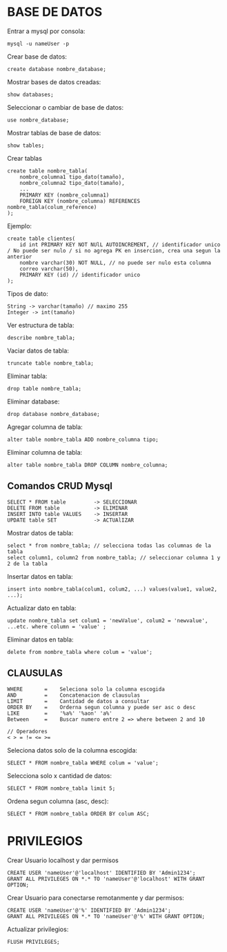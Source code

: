 # BASE DE DATOS

Entrar a mysql por consola:

    mysql -u nameUser -p

Crear base de datos:
    
    create database nombre_database;

Mostrar bases de datos creadas:

    show databases;

Seleccionar o cambiar de base de datos:

    use nombre_database;

Mostrar tablas de base de datos:

    show tables;

Crear tablas

    create table nombre_tabla(
        nombre_columna1 tipo_dato(tamaño),
        nombre_columna2 tipo_dato(tamaño),
        ...
        PRIMARY KEY (nombre_columna1) 
        FOREIGN KEY (nombre_columna) REFERENCES nombre_tabla(colum_reference)
    );

Ejemplo:

    create table clientes(
        id int PRIMARY KEY NOT NUlL AUTOINCREMENT, // identificador unico / No puede ser nulo / si no agrega PK en insercion, crea una segun la anterior 
        nombre varchar(30) NOT NULL, // no puede ser nulo esta columna
        correo varchar(50),
        PRIMARY KEY (id) // identificador unico 
    );

Tipos de dato:

    String -> varchar(tamaño) // maximo 255
    Integer -> int(tamaño)


Ver estructura de tabla:

    describe nombre_tabla;

Vaciar datos de tabla:

    truncate table nombre_tabla; 

Eliminar tabla:

    drop table nombre_tabla;

Eliminar database:

    drop database nombre_database;

Agregar columna de tabla: 

    alter table nombre_tabla ADD nombre_columna tipo;

Eliminar columna de tabla: 

    alter table nombre_tabla DROP COLUMN nombre_columna;

## Comandos CRUD Mysql

    SELECT * FROM table         -> SELECCIONAR
    DELETE FROM table           -> ELIMINAR 
    INSERT INTO table VALUES    -> INSERTAR 
    UPDATE table SET            -> ACTUAlIZAR

Mostrar datos de tabla:

    select * from nombre_tabla; // selecciona todas las columnas de la tabla
    select column1, column2 from nombre_tabla; // seleccionar columna 1 y 2 de la tabla

Insertar datos en tabla:

    insert into nombre_tabla(colum1, colum2, ...) values(value1, value2, ...);

Actualizar dato en tabla:

    update nombre_tabla set colum1 = 'newValue', colum2 = 'newvalue', ...etc. where column = 'value' ;

Eliminar datos en tabla:

    delete from nombre_tabla where colum = 'value';


## CLAUSULAS

    WHERE       =    Seleciona solo la columna escogida
    AND         =    Concatenacion de clausulas
    LIMIT       =    Cantidad de datos a consultar
    ORDER BY    =    Orderna segun columna y puede ser asc o desc
    LIKE        =    '%a%' '%aon' 'a%'
    Between     =    Buscar numero entre 2 => where between 2 and 10

    // Operadores
    < > = != <= >=

Seleciona datos solo de la columna escogida:

    SELECT * FROM nombre_tabla WHERE colum = 'value';

Selecciona solo x cantidad de datos:

    SELECT * FROM nombre_tabla limit 5;

Ordena segun columna (asc, desc):

    SELECT * FROM nombre_tabla ORDER BY colum ASC;


# PRIVILEGIOS

Crear Usuario localhost y dar permisos

    CREATE USER 'nameUser'@'localhost' IDENTIFIED BY 'Admin1234';
    GRANT ALL PRIVILEGES ON *.* TO 'nameUser'@'localhost' WITH GRANT OPTION;

Crear Usuario para conectarse remotanmente y dar permisos:
    
    CREATE USER 'nameUser'@'%' IDENTIFIED BY 'Admin1234';
    GRANT ALL PRIVILEGES ON *.* TO 'nameUser'@'%' WITH GRANT OPTION;

Actualizar privilegios:

    FLUSH PRIVILEGES;



